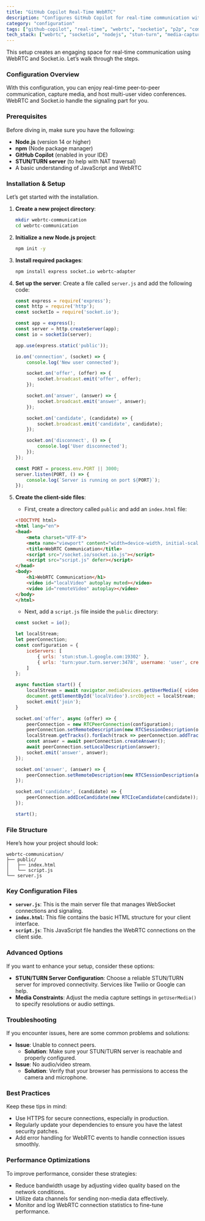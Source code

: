 ```yaml
---
title: "GitHub Copilot Real-Time WebRTC"
description: "Configures GitHub Copilot for real-time communication with WebRTC, Socket.io, and peer-to-peer networking."
category: "configuration"
tags: ["github-copilot", "real-time", "webrtc", "socketio", "p2p", "communication"]
tech_stack: ["webrtc", "socketio", "nodejs", "stun-turn", "media-capture", "p2p"]
---
```


This setup creates an engaging space for real-time communication using WebRTC and Socket.io. Let’s walk through the steps.

### Configuration Overview
With this configuration, you can enjoy real-time peer-to-peer communication, capture media, and host multi-user video conferences. WebRTC and Socket.io handle the signaling part for you.

### Prerequisites
Before diving in, make sure you have the following:
- **Node.js** (version 14 or higher)
- **npm** (Node package manager)
- **GitHub Copilot** (enabled in your IDE)
- **STUN/TURN server** (to help with NAT traversal)
- A basic understanding of JavaScript and WebRTC

### Installation & Setup
Let’s get started with the installation.

1. **Create a new project directory**:
   ```bash
   mkdir webrtc-communication
   cd webrtc-communication
   ```

2. **Initialize a new Node.js project**:
   ```bash
   npm init -y
   ```

3. **Install required packages**:
   ```bash
   npm install express socket.io webrtc-adapter
   ```

4. **Set up the server**:
   Create a file called `server.js` and add the following code:
   ```javascript
   const express = require('express');
   const http = require('http');
   const socketIo = require('socket.io');

   const app = express();
   const server = http.createServer(app);
   const io = socketIo(server);

   app.use(express.static('public'));

   io.on('connection', (socket) => {
       console.log('New user connected');

       socket.on('offer', (offer) => {
           socket.broadcast.emit('offer', offer);
       });

       socket.on('answer', (answer) => {
           socket.broadcast.emit('answer', answer);
       });

       socket.on('candidate', (candidate) => {
           socket.broadcast.emit('candidate', candidate);
       });

       socket.on('disconnect', () => {
           console.log('User disconnected');
       });
   });

   const PORT = process.env.PORT || 3000;
   server.listen(PORT, () => {
       console.log(`Server is running on port ${PORT}`);
   });
   ```

5. **Create the client-side files**:
   - First, create a directory called `public` and add an `index.html` file:
   ```html
   <!DOCTYPE html>
   <html lang="en">
   <head>
       <meta charset="UTF-8">
       <meta name="viewport" content="width=device-width, initial-scale=1.0">
       <title>WebRTC Communication</title>
       <script src="/socket.io/socket.io.js"></script>
       <script src="script.js" defer></script>
   </head>
   <body>
       <h1>WebRTC Communication</h1>
       <video id="localVideo" autoplay muted></video>
       <video id="remoteVideo" autoplay></video>
   </body>
   </html>
   ```

   - Next, add a `script.js` file inside the `public` directory:
   ```javascript
   const socket = io();

   let localStream;
   let peerConnection;
   const configuration = {
       iceServers: [
           { urls: 'stun:stun.l.google.com:19302' },
           { urls: 'turn:your.turn.server:3478', username: 'user', credential: 'pass' }
       ]
   };

   async function start() {
       localStream = await navigator.mediaDevices.getUserMedia({ video: true, audio: true });
       document.getElementById('localVideo').srcObject = localStream;
       socket.emit('join');
   }

   socket.on('offer', async (offer) => {
       peerConnection = new RTCPeerConnection(configuration);
       peerConnection.setRemoteDescription(new RTCSessionDescription(offer));
       localStream.getTracks().forEach(track => peerConnection.addTrack(track, localStream));
       const answer = await peerConnection.createAnswer();
       await peerConnection.setLocalDescription(answer);
       socket.emit('answer', answer);
   });

   socket.on('answer', (answer) => {
       peerConnection.setRemoteDescription(new RTCSessionDescription(answer));
   });

   socket.on('candidate', (candidate) => {
       peerConnection.addIceCandidate(new RTCIceCandidate(candidate));
   });

   start();
   ```

### File Structure
Here’s how your project should look:
```
webrtc-communication/
├── public/
│   ├── index.html
│   └── script.js
└── server.js
```

### Key Configuration Files
- **`server.js`**: This is the main server file that manages WebSocket connections and signaling.
- **`index.html`**: This file contains the basic HTML structure for your client interface.
- **`script.js`**: This JavaScript file handles the WebRTC connections on the client side.

### Advanced Options
If you want to enhance your setup, consider these options:
- **STUN/TURN Server Configuration**: Choose a reliable STUN/TURN server for improved connectivity. Services like Twilio or Google can help.
- **Media Constraints**: Adjust the media capture settings in `getUserMedia()` to specify resolutions or audio settings.

### Troubleshooting
If you encounter issues, here are some common problems and solutions:
- **Issue**: Unable to connect peers.
  - **Solution**: Make sure your STUN/TURN server is reachable and properly configured.
- **Issue**: No audio/video stream.
  - **Solution**: Verify that your browser has permissions to access the camera and microphone.

### Best Practices
Keep these tips in mind:
- Use HTTPS for secure connections, especially in production.
- Regularly update your dependencies to ensure you have the latest security patches.
- Add error handling for WebRTC events to handle connection issues smoothly.

### Performance Optimizations
To improve performance, consider these strategies:
- Reduce bandwidth usage by adjusting video quality based on the network conditions.
- Utilize data channels for sending non-media data effectively.
- Monitor and log WebRTC connection statistics to fine-tune performance.